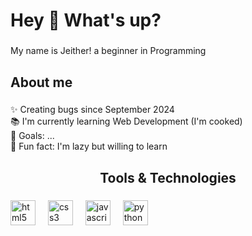 <h1 align="left">Hey 👋 What's up?</h1>

###

<p align="left">My name is Jeither! a beginner in Programming</p>

###

<h2 align="left">About me</h2>

###

<p align="left">✨ Creating bugs since September 2024<br>📚 I'm currently learning Web Development (I'm cooked)<br>🎯 Goals: ...<br>🎲 Fun fact: I'm lazy but willing to learn</p>

###

<h2 align="center">Tools & Technologies</h2>

###

<div align="left">
  <img src="https://cdn.jsdelivr.net/gh/devicons/devicon/icons/html5/html5-original.svg" height="40" alt="html5 logo"  />
  <img width="12" />
  <img src="https://cdn.jsdelivr.net/gh/devicons/devicon/icons/css3/css3-original.svg" height="40" alt="css3 logo"  />
  <img width="12" />
  <img src="https://cdn.jsdelivr.net/gh/devicons/devicon/icons/javascript/javascript-original.svg" height="40" alt="javascript logo"  />
  <img width="12" />
  <img src="https://cdn.jsdelivr.net/gh/devicons/devicon/icons/python/python-original.svg" height="40" alt="python logo"  />
</div>

###
<!---
Jericho010010/Jericho010010 is a ✨ special ✨ repository because its `README.md` (this file) appears on your GitHub profile.
You can click the Preview link to take a look at your changes.
--->
